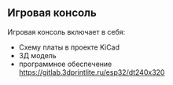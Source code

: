 ## Игровая консоль

Игровая консоль включает в себя:
 - Схему платы в проекте KiCad
 - 3Д модель
 - программное обеспечение https://gitlab.3dprintlite.ru/esp32/dt240x320
